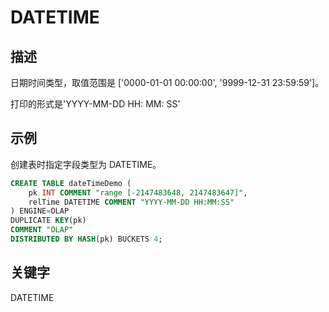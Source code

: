 # DATETIME

## 描述

日期时间类型，取值范围是 ['0000-01-01 00:00:00', '9999-12-31 23:59:59']。

打印的形式是'YYYY-MM-DD HH: MM: SS'

## 示例

创建表时指定字段类型为 DATETIME。

```sql
CREATE TABLE dateTimeDemo (
    pk INT COMMENT "range [-2147483648, 2147483647]",
    relTime DATETIME COMMENT "YYYY-MM-DD HH:MM:SS"
) ENGINE=OLAP 
DUPLICATE KEY(pk)
COMMENT "OLAP"
DISTRIBUTED BY HASH(pk) BUCKETS 4;
```

## 关键字

DATETIME
